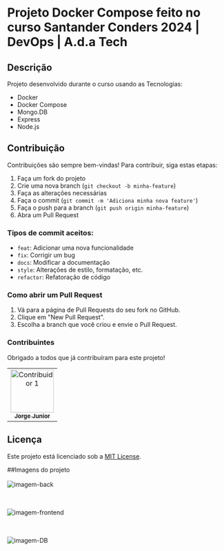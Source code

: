 # Projeto Docker Compose feito no curso Santander Conders 2024 | DevOps | A.d.a Tech

## Descrição
Projeto desenvolvido durante o curso usando as Tecnologias:
* Docker
* Docker Compose
* Mongo.DB
* Express
* Node.js

## Contribuição

Contribuições são sempre bem-vindas! Para contribuir, siga estas etapas:

1. Faça um fork do projeto
2. Crie uma nova branch (`git checkout -b minha-feature`)
3. Faça as alterações necessárias
4. Faça o commit (`git commit -m 'Adiciona minha nova feature'`)
5. Faça o push para a branch (`git push origin minha-feature`)
6. Abra um Pull Request

### Tipos de commit aceitos:

- `feat`: Adicionar uma nova funcionalidade
- `fix`: Corrigir um bug
- `docs`: Modificar a documentação
- `style`: Alterações de estilo, formatação, etc.
- `refactor`: Refatoração de código

### Como abrir um Pull Request

1. Vá para a página de Pull Requests do seu fork no GitHub.
2. Clique em "New Pull Request".
3. Escolha a branch que você criou e envie o Pull Request.

### Contribuintes

Obrigado a todos que já contribuíram para este projeto!

<!-- Instruções para adicionar fotos de contribuintes -->
<table>
  <tr>
    <td align="center"><a href="https://github.com/jltdsjrdev"><img src="https://avatars.githubusercontent.com/u/113628571?v=4" width="100px;" alt="Contribuidor 1"/><br /><sub><b>Jorge Junior</b></sub></a></td>
    
  </tr>

</table>


## Licença

Este projeto está licenciado sob a [MIT License](./LICENSE).


##Imagens do projeto
<br><br>
![imagem-back](https://github.com/user-attachments/assets/b29e78bc-3fe6-4335-937f-2148a33411f4)


<br><br>
![imagem-frontend](https://github.com/user-attachments/assets/2c7ce6b7-d048-48b4-906e-1c42612aee56)  

<br><br>
![imagem-DB](https://github.com/user-attachments/assets/4a1a51a9-cff9-40aa-becd-1ad9aef04da0)

